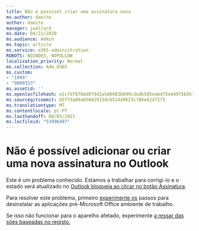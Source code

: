 ```yaml
---
title: Não é possível criar uma assinatura nova
ms.author: daeite
author: daeite
manager: joallard
ms.date: 04/21/2020
ms.audience: Admin
ms.topic: article
ms.service: o365-administration
ROBOTS: NOINDEX, NOFOLLOW
localization_priority: Normal
ms.collection: Adm_O365
ms.custom:
- "1949"
- "9000323"
ms.assetid: ''
ms.openlocfilehash: e1c7df87bbd879d2a5d6983b699c3edb585eab475e449f5b95775927d704361e
ms.sourcegitcommit: b5f7da89a650d2915dc652449623c78be6247175
ms.translationtype: MT
ms.contentlocale: pt-PT
ms.lasthandoff: 08/05/2021
ms.locfileid: "53996497"
---
```

# <a name="cannot-add-or-create-a-new-signature-in-outlook"></a>Não é possível adicionar ou criar uma nova assinatura no Outlook

Este é um problema conhecido. Estamos a trabalhar para corrigi-lo e o estado será atualizado no [Outlook bloqueia ao clicar no botão Assinatura](https://support.office.com/article/c70b36c2-66ca-401c-ab45-f29a46495d02).

Para resolver este problema, primeiro [experimente os](https://support.office.com/article/c70b36c2-66ca-401c-ab45-f29a46495d02) passos para desinstalar as aplicações pré-Microsoft Office ambiente de trabalho. 

Se isso não funcionar para o aparelho afetado, experimente [a ressar das sões baseadas no registo.](https://support.office.com/article/c70b36c2-66ca-401c-ab45-f29a46495d02)